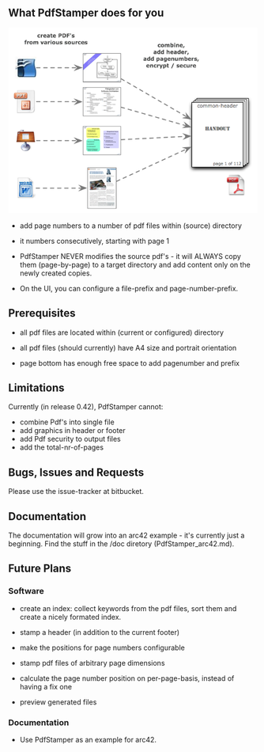 

## What PdfStamper does for you

![the problem](./PdfStamper-Overview.png)

* add page numbers to a number of pdf files within (source) directory
* it numbers consecutively, starting with page 1

* PdfStamper NEVER modifies the source pdf's - it will ALWAYS copy them (page-by-page) to a target directory and add content only on the newly created copies.

* On the UI, you can configure a file-prefix and page-number-prefix. 

## Prerequisites

* all pdf files are located within (current or configured) directory


* all pdf files (should currently) have A4 size and portrait orientation
* page bottom has enough free space to add pagenumber and prefix


## Limitations
Currently (in release 0.42), PdfStamper cannot:

* combine Pdf's into single file
* add graphics in header or footer
* add Pdf security to output files
* add the total-nr-of-pages 


## Bugs, Issues and Requests
Please use the issue-tracker at bitbucket.


## Documentation
The documentation will grow into an arc42 example - it's currently just a beginning.
Find the stuff in the /doc diretory (PdfStamper_arc42.md).


## Future Plans

### Software
* create an index: collect keywords from the pdf files, sort them and create a nicely formated index.

* stamp a header (in addition to the current footer)
* make the positions for page numbers configurable
* stamp pdf files of arbitrary page dimensions
* calculate the page number position on per-page-basis, instead of having a fix one
* preview generated files

 
### Documentation
* Use PdfStamper as an example for arc42.
 
 
 


